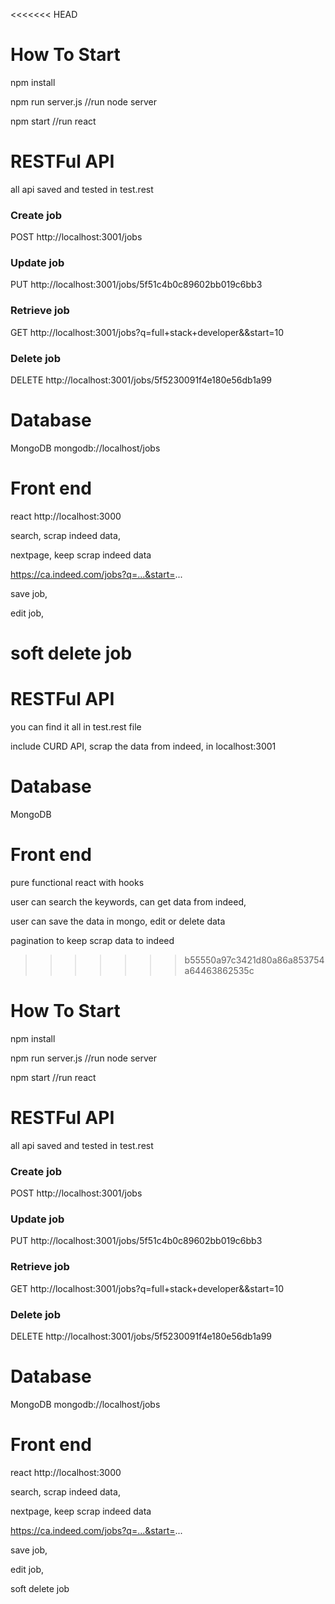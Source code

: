 <<<<<<< HEAD
# How To Start

npm install

npm run server.js //run node server

npm start //run react 

# RESTFul API

all api saved and tested in test.rest
### Create job
POST http://localhost:3001/jobs
### Update job
PUT http://localhost:3001/jobs/5f51c4b0c89602bb019c6bb3
### Retrieve job
GET http://localhost:3001/jobs?q=full+stack+developer&&start=10
### Delete job
DELETE http://localhost:3001/jobs/5f5230091f4e180e56db1a99

# Database

MongoDB mongodb://localhost/jobs

# Front end

react http://localhost:3000

search, scrap indeed data, 

nextpage, keep scrap indeed data

https://ca.indeed.com/jobs?q=...&start=...

save job, 

edit job, 

soft delete job
=======
# RESTFul API
you can find it all in test.rest file

include CURD API, scrap the data from indeed, in localhost:3001

# Database 
MongoDB

# Front end
pure functional react with hooks

user can search the keywords, can get data from indeed,

user can save the data in mongo, edit or delete data

pagination to keep scrap data to indeed
>>>>>>> b55550a97c3421d80a86a853754a64463862535c
# How To Start

npm install

npm run server.js //run node server

npm start //run react 

# RESTFul API

all api saved and tested in test.rest
### Create job
POST http://localhost:3001/jobs
### Update job
PUT http://localhost:3001/jobs/5f51c4b0c89602bb019c6bb3
### Retrieve job
GET http://localhost:3001/jobs?q=full+stack+developer&&start=10
### Delete job
DELETE http://localhost:3001/jobs/5f5230091f4e180e56db1a99

# Database

MongoDB mongodb://localhost/jobs

# Front end

react http://localhost:3000

search, scrap indeed data, 

nextpage, keep scrap indeed data

https://ca.indeed.com/jobs?q=...&start=...

save job, 

edit job, 

soft delete job